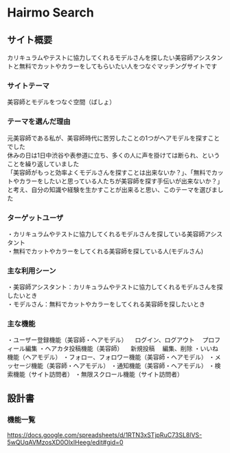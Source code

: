 # Hairmo Search

## サイト概要
カリキュラムやテストに協力してくれるモデルさんを探したい美容師アシスタントと無料でカットやカラーをしてもらいたい人をつなぐマッチングサイトです

### サイトテーマ
美容師とモデルをつなぐ空間（ばしょ）

### テーマを選んだ理由
元美容師である私が、美容師時代に苦労したことの1つがヘアモデルを探すことでした</br>
休みの日は1日中渋谷や表参道に立ち、多くの人に声を掛けては断られ、ということを繰り返していました</br>
「美容師がもっと効率よくモデルさんを探すことは出来ないか？」、「無料でカットやカラーをしたいと思っている人たちが美容師を探す手伝いが出来ないか？」と考え、自分の知識や経験を生かすことが出来ると思い、このテーマを選びました

### ターゲットユーザ
・カリキュラムやテストに協力してくれるモデルさんを探している美容師アシスタント</br>
・無料でカットやカラーをしてくれる美容師を探している人(モデルさん)

### 主な利用シーン
・美容師アシスタント：カリキュラムやテストに協力してくれるモデルさんを探したいとき</br>
・モデルさん：無料でカットやカラーをしてくれる美容師を探したいとき

### 主な機能
・ユーザー登録機能（美容師・ヘアモデル）
　ログイン、ログアウト
　プロフィール編集
・ヘアカタ投稿機能（美容師）
　新規投稿
　編集、削除
・いいね機能（ヘアモデル）
・フォロー、フォロワー機能（美容師・ヘアモデル）
・メッセージ機能（美容師・ヘアモデル）
・通知機能（美容師・ヘアモデル）
・検索機能（サイト訪問者）
・無限スクロール機能（サイト訪問者）

## 設計書

### 機能一覧
https://docs.google.com/spreadsheets/d/1RTN3xSTjpRuC73SL8lVS-5wQUqAVMzosXD0OlxIHeeg/edit#gid=0
